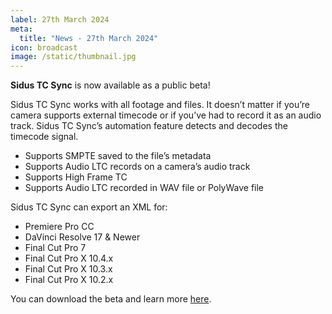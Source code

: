 ```yaml
---
label: 27th March 2024
meta:
  title: "News - 27th March 2024"
icon: broadcast
image: /static/thumbnail.jpg
---
```


**Sidus TC Sync** is now available as a public beta!

Sidus TC Sync works with all footage and files. It doesn’t matter if you’re camera supports external timecode or if you’ve had to record it as an audio track. Sidus TC Sync’s automation feature detects and decodes the timecode signal.

- Supports SMPTE saved to the file’s metadata
- Supports Audio LTC records on a camera’s audio track
- Supports High Frame TC
- Supports Audio LTC recorded in WAV file or PolyWave file

Sidus TC Sync can export an XML for:

- Premiere Pro CC
- DaVinci Resolve 17 & Newer
- Final Cut Pro 7
- Final Cut Pro X 10.4.x
- Final Cut Pro X 10.3.x
- Final Cut Pro X 10.2.x

You can download the beta and learn more [here](https://deitymic.com/products/sidus-tc-sync/).